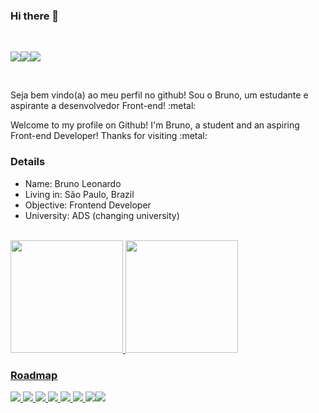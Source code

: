 ### Hi there 👋

<br>

<a href="https://www.linkedin.com/in/brunotebex/"><img src="https://img.shields.io/badge/LinkedIn-0077B5?style=for-the-badge&logo=linkedin&logoColor=white"/></a><a href="mailto:bruno@mktouch.com.br"><img src="https://img.shields.io/badge/Gmail-D14836?style=for-the-badge&logo=gmail&logoColor=white"/></a><a href="https://www.instagram.com/bruno.tbx/"><img src="https://img.shields.io/badge/Instagram-E4405F?style=for-the-badge&logo=instagram&logoColor=white"/></a>

<br>

<p>Seja bem vindo(a) ao meu perfil no github! Sou o Bruno, um estudante e aspirante a desenvolvedor Front-end! :metal:</p>
<p>Welcome to my profile on Github! I'm Bruno, a student and an aspiring Front-end Developer! Thanks for visiting :metal:</p>


### Details


<ul>
  <li>Name: Bruno Leonardo</li>
  <li>Living in: São Paulo, Brazil</li>
  <li>Objective: Frontend Developer</li>
  <li>University: ADS (changing university)</l>
</ul>

<br>

 <div>
  <a href="https://github.com/Brunotbx/Brunotbx">
  <img height="180em" src="https://github-readme-stats.vercel.app/api?username=Brunotbx&show_icons=true&theme=dracula&include_all_commits=true&count_private=true"/>
  <img height="180em" src="https://github-readme-stats.vercel.app/api/top-langs/?username=Brunotbx&layout=compact&langs_count=7&theme=dracula"/>
</div>


### Roadmap

<img src="https://img.shields.io/badge/HTML5-E34F26?style=for-the-badge&logo=html5&logoColor=white"/> <img src="https://img.shields.io/badge/CSS3-1572B6?style=for-the-badge&logo=css3&logoColor=white"/> <img src="https://img.shields.io/badge/JavaScript-323330?style=for-the-badge&logo=javascript&logoColor=F7DF1E"/> <img src="https://img.shields.io/badge/Git-F05032?style=for-the-badge&logo=git&logoColor=white"/> <img src="https://img.shields.io/badge/Bootstrap-563D7C?style=for-the-badge&logo=bootstrap&logoColor=white"/> <img src="https://img.shields.io/badge/Vue.js-35495E?style=for-the-badge&logo=vuedotjs&logoColor=4FC08D"/> <img src="https://img.shields.io/badge/React-20232A?style=for-the-badge&logo=react&logoColor=61DAFB"/><img src="https://img.shields.io/badge/PHP-777BB4?style=for-the-badge&logo=php&logoColor=white"/>
